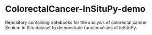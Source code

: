# ColorectalCancer-InSituPy-demo
Repository containing notebooks for the analysis of colorectal cancer Xenium In Situ dataset to demonstrate functionalities of InSituPy.
